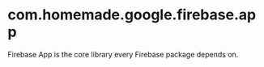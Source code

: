 # com.homemade.google.firebase.app
Firebase App is the core library every Firebase package depends on.
